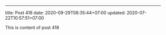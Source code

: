 ---
title: Post 418
date: 2020-09-29T08:35:44+07:00
updated: 2020-07-22T10:57:51+07:00

This is content of post 418